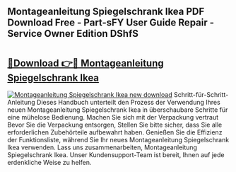 ## Montageanleitung Spiegelschrank Ikea PDF Download Free - Part-sFY User Guide Repair - Service Owner Edition DShfS

# <h2><a href="http://df7rvxa.blite.top/?on=Montageanleitung+Spiegelschrank+Ikea">🔗Download 👉🔴 Montageanleitung Spiegelschrank Ikea</a></h2>

[![Montageanleitung Spiegelschrank Ikea new download](https://i.imgur.com/lujVjoI.png)](http://df7rvxa.blite.top/?on=Montageanleitung+Spiegelschrank+Ikea)
Schritt-für-Schritt-Anleitung Dieses Handbuch unterteilt den Prozess der Verwendung Ihres neuen Montageanleitung Spiegelschrank Ikea in überschaubare Schritte für eine mühelose Bedienung. Machen Sie sich mit der Verpackung vertraut Bevor Sie die Verpackung entsorgen, Stellen Sie bitte sicher, dass Sie alle erforderlichen Zubehörteile aufbewahrt haben. Genießen Sie die Effizienz der Funktionsliste, während Sie Ihr neues Montageanleitung Spiegelschrank Ikea verwenden. Lass uns zusammenarbeiten, Montageanleitung Spiegelschrank Ikea. Unser Kundensupport-Team ist bereit, Ihnen auf jede erdenkliche Weise zu helfen.
